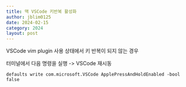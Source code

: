 ```yaml
---
title: 맥 VSCode 키반복 활성화 
author: jblim0125
date: 2024-02-15
category: 2024
layout: post
---
```


VSCode vim plugin 사용 상태에서 키 반복이 되지 않는 경우

터미널에서 다음 명령을 실행 -> VSCode 재시동

```shell
defaults write com.microsoft.VSCode ApplePressAndHoldEnabled -bool false
```
